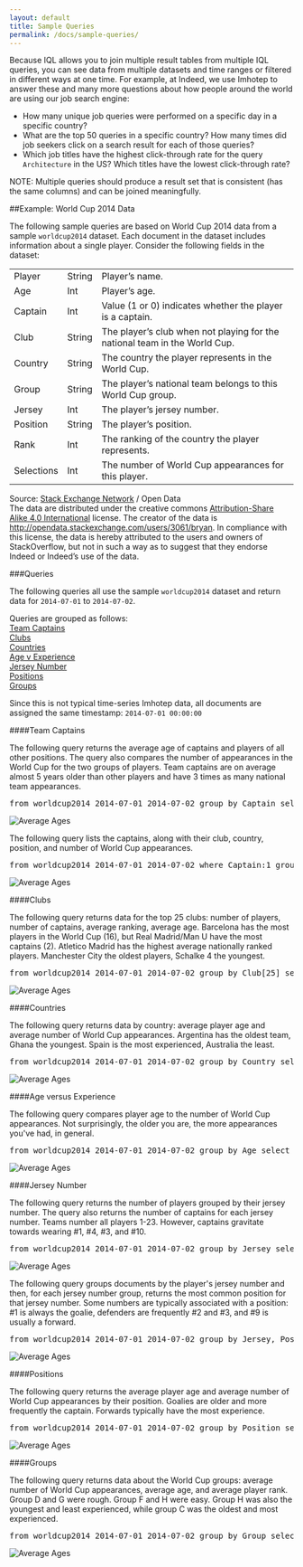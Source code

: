 ```yaml
---
layout: default
title: Sample Queries
permalink: /docs/sample-queries/
---
```


Because IQL allows you to join multiple result tables from multiple IQL queries, you can see data from multiple datasets and time ranges or filtered in different ways at one time. For example, at Indeed, we use Imhotep to answer these and many more questions about how people around the world are using our job search engine:

- How many unique job queries were performed on a specific day in a specific country?
- What are the top 50 queries in a specific country? How many times did job seekers click on a search result for each of those queries?
- Which job titles have the highest click-through rate for the query `Architecture` in the US? Which titles have the lowest click-through rate?

NOTE: Multiple queries should produce a result set that is consistent (has the same columns) and can be joined meaningfully.

##Example: World Cup 2014 Data

The following sample queries are based on World Cup 2014 data from a sample `worldcup2014` dataset. Each document in the dataset includes information about a single player. Consider the following fields in the dataset:

| | | |
| ----- | ------ | ------- |
| Player | String | Player’s name.
| Age | Int | Player’s age.
| Captain | Int | Value (1 or 0) indicates whether the player is a captain.
| Club | String | The player’s club when not playing for the national team in the World Cup.
| Country | String | The country the player represents in the World Cup.
| Group | String | The player’s national team belongs to this World Cup group.
| Jersey | Int | The player’s jersey number.
| Position | String | The player’s position.
| Rank | Int | The ranking of the country the player represents.
| Selections | Int | The number of World Cup appearances for this player.

Source: [Stack Exchange Network](http://opendata.stackexchange.com/questions/1791/any-open-data-sets-for-the-football-world-cup-in-brazil-2014) / Open Data<br>
The data are distributed under the creative commons [Attribution-Share Alike 4.0 International](http://creativecommons.org/licenses/by-sa/4.0/) license. The creator of the data is http://opendata.stackexchange.com/users/3061/bryan. In compliance with this license, the data is hereby attributed to the users and owners of StackOverflow, but not in such a way as to suggest that they endorse Indeed or Indeed’s use of the data.

###Queries

The following queries all use the sample `worldcup2014` dataset and return data for `2014-07-01` to `2014-07-02`. 

Queries are grouped as follows:<br>
[Team Captains](#captains)<br>
[Clubs](#clubs)<br>
[Countries](#countries)<br>
[Age v Experience](#age-experience)<br>
[Jersey Number](#jersey)<br>
[Positions](#positions)<br>
[Groups](#groups)<br>

Since this is not typical time-series Imhotep data, all documents are assigned the same timestamp: `2014-07-01 00:00:00`

####<a name="captains"></a>Team Captains 

The following query returns the average age of captains and players of all other positions. The query also compares the number of appearances in the World Cup for the two groups of players. Team captains are on average almost 5 years older than other players and have 3 times as many national team appearances.

<pre>from worldcup2014 2014-07-01 2014-07-02 group by Captain select Age/count(), Selections/count()</pre>

![Average Ages](http://indeedeng.github.io/imhotep/images/team_captains_1.jpeg?raw=true)

The following query lists the captains, along with their club, country, position, and number of World Cup appearances.

<pre>from worldcup2014 2014-07-01 2014-07-02 where Captain:1 group by Player, Country[], Club[], Position[] select Selections</pre>

![Average Ages](http://indeedeng.github.io/imhotep/images/team_captains_2.jpeg?raw=true)

####<a name="clubs"></a>Clubs

The following query returns data for the top 25 clubs: number of players, number of captains, average ranking, average age. Barcelona has the most players in the World Cup (16), but Real Madrid/Man U have the most captains (2). Atletico Madrid has the highest average nationally ranked players. Manchester City the oldest players, Schalke 4 the youngest.

<pre>from worldcup2014 2014-07-01 2014-07-02 group by Club[25] select count(), Captain, Rank/count(), Age/count()</pre>

![Average Ages](http://indeedeng.github.io/imhotep/images/clubs.jpeg?raw=true)

####<a name="countries"></a>Countries

The following query returns data by country: average player age and average number of World Cup appearances. Argentina has the oldest team, Ghana the youngest. Spain is the most experienced, Australia the least.

<pre>from worldcup2014 2014-07-01 2014-07-02 group by Country select Age/count(), Selections/count()</pre>

![Average Ages](http://indeedeng.github.io/imhotep/images/countries.jpeg?raw=true)

####<a name="age-experience"></a>Age versus Experience

The following query compares player age to the number of World Cup appearances. Not surprisingly, the older you are, the more appearances you've had, in general.

<pre>from worldcup2014 2014-07-01 2014-07-02 group by Age select Selections/count()</pre>

![Average Ages](http://indeedeng.github.io/imhotep/images/age_vs_experience.jpeg?raw=true)

####<a name="jersey"></a>Jersey Number

The following query returns the number of players grouped by their jersey number. The query also returns the number of captains for each jersey number. Teams number all players 1-23. However, captains gravitate towards wearing #1, #4, #3, and #10.

<pre>from worldcup2014 2014-07-01 2014-07-02 group by Jersey select count(), Captain</pre>

![Average Ages](http://indeedeng.github.io/imhotep/images/jersey_number_1.jpeg?raw=true)

The following query groups documents by the player's jersey number and then, for each jersey number group, returns the most common position for that jersey number. Some numbers are typically associated with a position: #1 is always the goalie, defenders are frequently #2 and #3, and #9 is usually a forward.

<pre>from worldcup2014 2014-07-01 2014-07-02 group by Jersey, Position[1]</pre>

![Average Ages](http://indeedeng.github.io/imhotep/images/jersey_number_2.jpeg?raw=true)

####<a name="positions"></a>Positions

The following query returns the average player age and average number of World Cup appearances by their position. Goalies are older and more frequently the captain. Forwards typically have the most experience.

<pre>from worldcup2014 2014-07-01 2014-07-02 group by Position select count(),100*Captain/count(), Age/count(), Selections/count()</pre>

![Average Ages](http://indeedeng.github.io/imhotep/images/positions.jpeg?raw=true)

####<a name="groups"></a>Groups

The following query returns data about the World Cup groups: average number of World Cup appearances, average age, and average player rank. Group D and G were rough. Group F and H were easy. Group H was also the youngest and least experienced, while group C was the oldest and most experienced.

<pre>from worldcup2014 2014-07-01 2014-07-02 group by Group select Selections/count(), Age/count(), Rank/count()</pre>

![Average Ages](http://indeedeng.github.io/imhotep/images/groups.jpeg?raw=true)